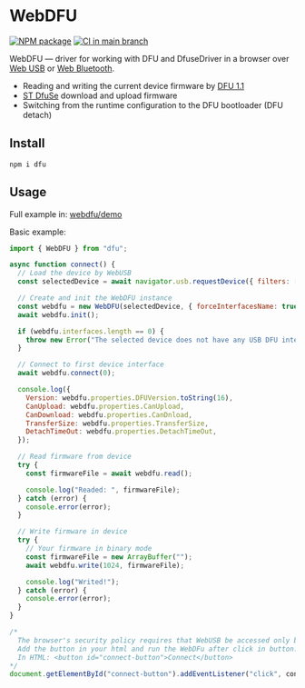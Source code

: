 # WebDFU

[![NPM package](https://img.shields.io/npm/v/dfu)](https://www.npmjs.com/package/dfu)
[![CI in main branch](https://github.com/Flipper-Zero/webdfu/actions/workflows/main.yml/badge.svg)](https://github.com/Flipper-Zero/webdfu/actions/workflows/main.yml)

WebDFU — driver for working with DFU and DfuseDriver in a browser over [Web USB](https://wicg.github.io/webusb/) or [Web Bluetooth](https://webbluetoothcg.github.io/web-bluetooth/).

- Reading and writing the current device firmware by [DFU 1.1](https://www.usb.org/sites/default/files/DFU_1.1.pdf)
- [ST DfuSe](http://dfu-util.sourceforge.net/dfuse.html) download and upload firmware
- Switching from the runtime configuration to the DFU bootloader (DFU detach)

## Install

```shell
npm i dfu
```

## Usage

Full example in: [webdfu/demo](https://github.com/Flipper-Zero/webdfu/tree/main/demo)

Basic example:

```javascript
import { WebDFU } from "dfu";

async function connect() {
  // Load the device by WebUSB
  const selectedDevice = await navigator.usb.requestDevice({ filters: [] });

  // Create and init the WebDFU instance
  const webdfu = new WebDFU(selectedDevice, { forceInterfacesName: true });
  await webdfu.init();

  if (webdfu.interfaces.length == 0) {
    throw new Error("The selected device does not have any USB DFU interfaces.");
  }

  // Connect to first device interface
  await webdfu.connect(0);

  console.log({
    Version: webdfu.properties.DFUVersion.toString(16),
    CanUpload: webdfu.properties.CanUpload,
    CanDownload: webdfu.properties.CanDnload,
    TransferSize: webdfu.properties.TransferSize,
    DetachTimeOut: webdfu.properties.DetachTimeOut,
  });

  // Read firmware from device
  try {
    const firmwareFile = await webdfu.read();

    console.log("Readed: ", firmwareFile);
  } catch (error) {
    console.error(error);
  }

  // Write firmware in device
  try {
    // Your firmware in binary mode
    const firmwareFile = new ArrayBuffer("");
    await webdfu.write(1024, firmwareFile);

    console.log("Writed!");
  } catch (error) {
    console.error(error);
  }
}

/*
  The browser's security policy requires that WebUSB be accessed only by an explicit user action.
  Add the button in your html and run the WebDFu after click in button.
  In HTML: <button id="connect-button">Connect</button>
*/
document.getElementById("connect-button").addEventListener("click", connect);
```
